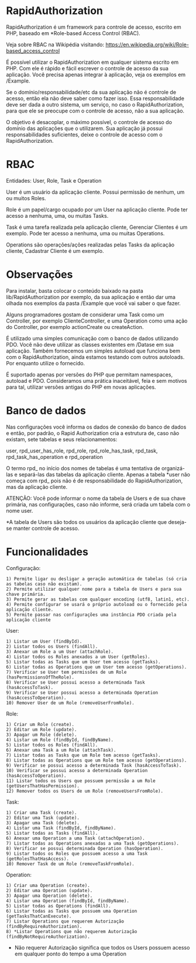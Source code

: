 RapidAuthorization
==================

RapidAuthorization é um framework para controle de acesso, escrito em PHP, baseado em *Role-based Access Control (RBAC).

Veja sobre RBAC na Wikipédia visitando: https://en.wikipedia.org/wiki/Role-based_access_control


É possível utilizar o RapidAuthorization em qualquer sistema escrito em PHP. Com ele é rápido e fácil
escrever o controle de acesso da sua aplicação. Você precisa apenas integrar à aplicação, veja os exemplos
em /Example.

Se o domínio/responsabilidade/etc da sua aplicação não é controle de acesso, então ela não deve saber como fazer isso.
Essa responsabilidade deve ser dada a outro sistema, um serviço, no caso o RapidAuthorization, para que ele
se preocupe com o controle de acesso, não a sua aplicação.

O objetivo é desacoplar, o máximo possível, o controle de acesso do domínio das aplicações que o utilizarem.
Sua aplicação já possui responsabilidades suficientes, deixe o controle de acesso com o RapidAuthorization.


RBAC
==================

Entidades: User, Role, Task e Operation

User é um usuário da aplicação cliente.
Possui permissão de nenhum, um ou muitos Roles.

Role é um papel/cargo ocupado por um User na aplicação cliente.
Pode ter acesso a nenhuma, uma, ou muitas Tasks.

Task é uma tarefa realizada pela aplicação cliente, Gerenciar Clientes é um exemplo.
Pode ter acesso a nenhuma, uma ou muitas Operations.

Operations são operações/ações realizadas pelas Tasks da aplicação cliente, Cadastrar Cliente é um exemplo.


Observações
==================

Para instalar, basta colocar o conteúdo baixado na pasta lib/RapidAuthorization por exemplo, da sua aplicação
e então dar uma olhada nos exemplos da pasta /Example que você vai saber o que fazer.

Alguns programadores gostam de considerar uma Task como um Controller,
por exemplo ClienteController, e uma Operation como uma ação do Controller, por exemplo
actionCreate ou createAction.

É utilizado uma simples comunicação com o banco de dados utilizando PDO. Você não deve utilizar as
classes existentes em /Datase em sua aplicação. Também fornecemos um simples autoload que funciona
bem com o RapidAuthorization, ainda estamos testando com outros autoloads. Por enquanto utilize
o fornecido.

É suportado apenas por versões do PHP que permitam namespaces, autoload e PDO.
Consideramos uma prática inaceitável, feia e sem motivos para tal, utilizar versões antigas
do PHP em novas aplicações.


Banco de dados
==================

Nas configurações você informa os dados de conexão do banco de dados e então, por padrão, o Rapid
Authorization cria a estrutura de, caso não existam, sete tabelas e seus relacionamentos:

user, rpd_user_has_role, rpd_role, rpd_role_has_task, rpd_task, rpd_task_has_operation e rpd_operation

O termo rpd_ no início dos nomes de tabelas é uma tentativa de organizá-las e separá-las das tabelas
da aplicação cliente. Apenas a tabela *user não começa com rpd_ pois não é de responsabilidade do
RapidAuthorization, mas da aplicação cliente.


ATENÇÃO: Você pode informar o nome da tabela de Users e de sua chave primária, nas configurações, caso
não informe, será criada um tabela com o nome user.


*A tabela de Users são todos os usuários da aplicação cliente que deseja-se manter controle de acesso.


Funcionalidades
==================

Configuração:

    1) Permite ligar ou desligar a geração automática de tabelas (só cria as tabelas caso não existam).
    2) Permite utilizar qualquer nome para a tabela de Users e para sua chave primária.
    3) Permite gerar as tabelas com qualquer encoding (utf8, latin1, etc).
    4) Permite configurar se usará o próprio autoload ou o fornecido pela aplicação cliente.
    5) Permite passar nas configurações uma instância PDO criada pela aplicação cliente

User:

    1) Listar um User (findById).
    2) Listar todos os Users (findAll).
    3) Anexar um Role a um User (attachRole).
    4) Listar todos os Roles anexados a um User (getRoles).
    5) Listar todas as Tasks que um User tem acesso (getTasks).
    6) Listar todas as Operations que um User tem acesso (getOperations).
    7) Verificar se User tem permissões de um Role (hasPermissionsOfTheRole).
    8) Verificar se User possui acesso a determinada Task (hasAccessToTask).
    9) Verificar se User possui acesso a determinada Operation (hasAccessToOperation).
    10) Remover User de um Role (removeUserFromRole).

Role:

    1) Criar um Role (create).
    2) Editar um Role (update).
    3) Apagar um Role (delete).
    4) Listar um Role (findById, findByName).
    5) Listar todos os Roles (findAll).
    6) Anexar uma Task a um Role (attachTask).
    7) Listar todas as Tasks que um Role tem acesso (getTasks).
    8) Listar todas as Operations que um Role tem acesso (getOperations).
    9) Verificar se possui acesso a determinada Task (hasAccessToTask).
    10) Verificar se possui acesso a determinada Operation (hasAccessToOperation).
    11) Listar todos os Users que possuem permissão a um Role (getUsersThatHasPermission).
    12) Remover todos os Users de um Role (removeUsersFromRole).

Task:

    1) Criar uma Task (create).
    2) Editar uma Task (update).
    3) Apagar uma Task (delete).
    4) Listar uma Task (findById, findByName).
    5) Listar todas as Tasks (findAll).
    6) Anexar uma Operation a uma Task (attachOperation).
    7) Listar todas as Operations anexadas a uma Task (getOperations).
    8) Verificar se possui determinada Operation (hasOperation).
    9) Listar todos os Roles que possuem acesso a uma Task (getRolesThatHasAccess).
    10) Remover Task de um Role (removeTaskFromRole).

Operation:

    1) Criar uma Operation (create).
    2) Editar uma Operation (update).
    3) Apagar uma Operation (delete).
    4) Listar uma Operation (findById, findByName).
    5) Listar todas as Operations (findAll).
    6) Listar todas as Tasks que possuem uma Operation (getTasksThatCanExecute).
    7) Listar Operations que requerem Autorização (findByRequireAuthorization).
    8) *Listar Operations que não requerem Autorização (findByNotRequireAuthorization).

* Não requerer Autorização significa que todos os Users possuem acesso em qualquer ponto do tempo a uma Operation